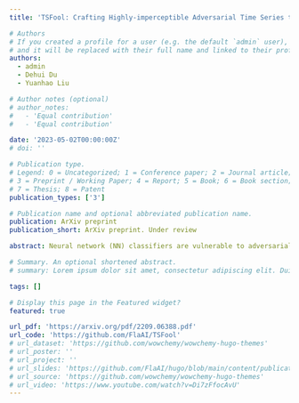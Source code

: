 ```yaml
---
title: 'TSFool: Crafting Highly-imperceptible Adversarial Time Series through Multi-objective Black-box Attack to Fool RNN Classifiers'

# Authors
# If you created a profile for a user (e.g. the default `admin` user), write the username (folder name) here
# and it will be replaced with their full name and linked to their profile.
authors:
  - admin
  - Dehui Du
  - Yuanhao Liu

# Author notes (optional)
# author_notes:
#   - 'Equal contribution'
#   - 'Equal contribution'

date: '2023-05-02T00:00:00Z'
# doi: ''

# Publication type.
# Legend: 0 = Uncategorized; 1 = Conference paper; 2 = Journal article;
# 3 = Preprint / Working Paper; 4 = Report; 5 = Book; 6 = Book section;
# 7 = Thesis; 8 = Patent
publication_types: ['3']

# Publication name and optional abbreviated publication name.
publication: ArXiv preprint
publication_short: ArXiv preprint. Under review

abstract: Neural network (NN) classifiers are vulnerable to adversarial attacks. Although the existing gradient-based attacks achieve state-of-the-art performance in feed-forward NNs and image recognition tasks, they do not perform as well on time series classification with recurrent neural network (RNN) models. This is because the cyclical structure of RNN prevents direct model differentiation and the visual sensitivity of time series data to perturbations challenges the traditional local optimization objective of the adversarial attack. In this paper, a black-box method called TSFool is proposed to efficiently craft highly-imperceptible adversarial time series for RNN classifiers. We propose a novel global optimization objective named Camouflage Coefficient to consider the imperceptibility of adversarial samples from the perspective of class distribution, and accordingly refine the adversarial attack as a multi-objective optimization problem to enhance the perturbation quality. To get rid of the dependence on gradient information, we also propose a new idea that introduces a representation model for RNN to capture deeply embedded vulnerable samples having otherness between their features and latent manifold, based on which the optimization solution can be heuristically approximated. Experiments on 10 UCR datasets are conducted to confirm that TSFool averagely outperforms existing methods with a 46.3% higher attack success rate, 87.4% smaller perturbation and 25.6% better Camouflage Coefficient at a similar time cost. The code is available at https://github.com/FlaAI/TSFool.

# Summary. An optional shortened abstract.
# summary: Lorem ipsum dolor sit amet, consectetur adipiscing elit. Duis posuere tellus ac convallis placerat. Proin tincidunt magna sed ex sollicitudin condimentum.

tags: []

# Display this page in the Featured widget?
featured: true

url_pdf: 'https://arxiv.org/pdf/2209.06388.pdf'
url_code: 'https://github.com/FlaAI/TSFool'
# url_dataset: 'https://github.com/wowchemy/wowchemy-hugo-themes'
# url_poster: ''
# url_project: ''
# url_slides: 'https://github.com/FlaAI/hugo/blob/main/content/publication/RNNWFA/RNNWFASlide.pdf'
# url_source: 'https://github.com/wowchemy/wowchemy-hugo-themes'
# url_video: 'https://www.youtube.com/watch?v=Di7zFfocAvU'
---
```


